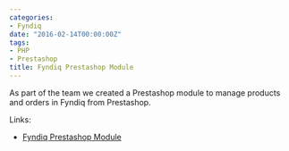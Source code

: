 ```yaml
---
categories:
- Fyndiq
date: "2016-02-14T00:00:00Z"
tags:
- PHP
- Prestashop
title: Fyndiq Prestashop Module
---
```


As part of the team we created a Prestashop module to manage products and orders in Fyndiq from Prestashop.

Links:

- [Fyndiq Prestashop Module](http://developers.fyndiq.com/fyndiq-prestashop-module/)
